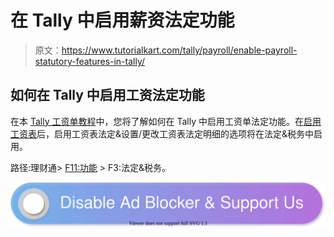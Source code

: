 # 在 Tally 中启用薪资法定功能

> 原文：<https://www.tutorialkart.com/tally/payroll/enable-payroll-statutory-features-in-tally/>

## 如何在 Tally 中启用工资法定功能

在本 [Tally 工资单教程](https://www.tutorialkart.com/tally/payroll/)中，您将了解如何在 Tally 中启用工资单法定功能。在[启用工资表](https://www.tutorialkart.com/tally/payroll/how-to-enable-payroll-in-tally/)后，启用工资表法定&设置/更改工资表法定明细的选项将在法定&税务中启用。

路径:理财通> [F11:功能](https://www.tutorialkart.com/tally/company-features-in-tally-f11-features/) > F3:法定&税务。

[![](img/925da31b32d6bc3827932f6c8afb11bb.png)](https://www.tutorialkart.com/)